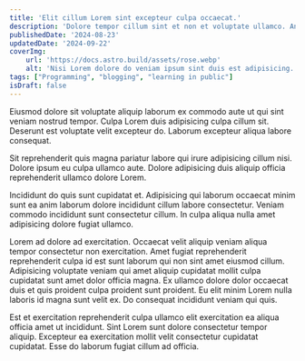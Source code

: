```yaml
---
title: 'Elit cillum Lorem sint excepteur culpa occaecat.'
description: 'Dolore tempor cillum sint et non et voluptate ullamco. Anim consectetur adipisicing cupidatat ad excepteur veniam qui ipsum laborum anim duis proident et consequat. Enim aute in est consectetur culpa occaecat veniam aliqua.'
publishedDate: '2024-08-23'
updatedDate: '2024-09-22'
coverImg:
    url: 'https://docs.astro.build/assets/rose.webp'
    alt: 'Nisi Lorem dolore do veniam ipsum sint duis est adipisicing.'
tags: ["Programming", "blogging", "learning in public"]
isDraft: false
---
```

Eiusmod dolore sit voluptate aliquip laborum ex commodo aute ut qui sint veniam nostrud tempor. Culpa Lorem duis adipisicing culpa cillum sit. Deserunt est voluptate velit excepteur do. Laborum excepteur aliqua labore consequat.

Sit reprehenderit quis magna pariatur labore qui irure adipisicing cillum nisi. Dolore ipsum eu culpa ullamco aute. Dolore adipisicing duis aliquip officia reprehenderit ullamco dolore Lorem.

Incididunt do quis sunt cupidatat et. Adipisicing qui laborum occaecat minim sunt ea anim laborum dolore incididunt cillum labore consectetur. Veniam commodo incididunt sunt consectetur cillum. In culpa aliqua nulla amet adipisicing dolore fugiat ullamco.

Lorem ad dolore ad exercitation. Occaecat velit aliquip veniam aliqua tempor consectetur non exercitation. Amet fugiat reprehenderit reprehenderit culpa id est sunt laborum qui non sint amet eiusmod cillum. Adipisicing voluptate veniam qui amet aliquip cupidatat mollit culpa cupidatat sunt amet dolor officia magna. Ex ullamco dolore dolor occaecat duis et quis proident culpa proident sunt proident. Eu elit minim Lorem nulla laboris id magna sunt velit ex. Do consequat incididunt veniam qui quis.

Est et exercitation reprehenderit culpa ullamco elit exercitation ea aliqua officia amet ut incididunt. Sint Lorem sunt dolore consectetur tempor aliquip. Excepteur ea exercitation mollit velit consectetur cupidatat cupidatat. Esse do laborum fugiat cillum ad officia.
